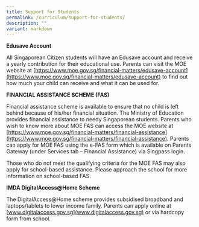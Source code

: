 ```yaml
---
title: Support for Students
permalink: /curriculum/support-for-students/
description: ""
variant: markdown
---
```

**Edusave Account**

All Singaporean Citizen students will have an Edusave account and receive a yearly contribution for their educational use. Parents can visit the MOE website at [https://www.moe.gov.sg/financial-matters/edusave-account](https://www.moe.gov.sg/financial-matters/edusave-account) to find out how much your child can receive and what it can be used for. 

**FINANCIAL ASSISTANCE SCHEME (FAS)**

Financial assistance scheme is available to ensure that no child is left behind because of his/her financial situation. 
The Ministry of Education provides financial assistance to needy Singaporean students. 
Parents who wish to know more about MOE FAS can access the MOE website at [https://www.moe.gov.sg/financial-matters/financial-assistance](https://www.moe.gov.sg/financial-matters/financial-assistance).   Parents can apply for MOE FAS using the e-FAS form which is available on Parents Gateway (under Services tab – Financial Assistance) via Singpass login.

Those who do not meet the qualifying criteria for the MOE FAS may also apply for school-based assistance. Please approach the school for more information on school-based FAS. 

**IMDA DigitalAccess@Home Scheme**

The DigitalAccess@Home scheme provides subsidised broadband and laptops/tablets to lower income family.  Parents can apply online at [www.digitalaccess.gov.sg](www.digitalaccess.gov.sg) or via hardcopy form from school.